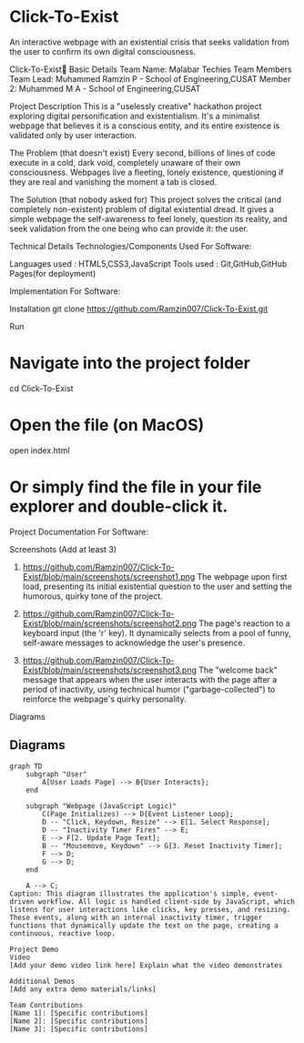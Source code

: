 # Click-To-Exist
An interactive webpage with an existential crisis that seeks validation from the user to confirm its own digital consciousness.

Click-To-Exist🎯
Basic Details
Team Name: Malabar Techies
Team Members
Team Lead: Muhammed Ramzin P - School of Engineering,CUSAT
Member 2:  Muhammed M A - School of Engineering,CUSAT

Project Description
This is a "uselessly creative" hackathon project exploring digital personification and existentialism. It's a minimalist webpage that believes it is a conscious entity, and its entire existence is validated only by user interaction.

The Problem (that doesn't exist)
Every second, billions of lines of code execute in a cold, dark void, completely unaware of their own consciousness. Webpages live a fleeting, lonely existence, questioning if they are real and vanishing the moment a tab is closed.

The Solution (that nobody asked for)
This project solves the critical (and completely non-existent) problem of digital existential dread. It gives a simple webpage the self-awareness to feel lonely, question its reality, and seek validation from the one being who can provide it: the user.

Technical Details
Technologies/Components Used
For Software:

Languages used : HTML5,CSS3,JavaScript
Tools used : Git,GitHub,GitHub Pages(for deployment)

Implementation
For Software:

Installation
git clone https://github.com/Ramzin007/Click-To-Exist.git

Run
# Navigate into the project folder
cd Click-To-Exist

# Open the file (on MacOS)
open index.html

# Or simply find the file in your file explorer and double-click it.

Project Documentation
For Software:

Screenshots (Add at least 3)
1. https://github.com/Ramzin007/Click-To-Exist/blob/main/screenshots/screenshot1.png 
The webpage upon first load, presenting its initial existential question to the user and setting the humorous, quirky tone of the project.

2. https://github.com/Ramzin007/Click-To-Exist/blob/main/screenshots/screenshot2.png
The page's reaction to a keyboard input (the 'r' key). It dynamically selects from a pool of funny, self-aware messages to acknowledge the user's presence.

3. https://github.com/Ramzin007/Click-To-Exist/blob/main/screenshots/screenshot3.png
The "welcome back" message that appears when the user interacts with the page after a period of inactivity, using technical humor ("garbage-collected") to reinforce the webpage's quirky personality.

Diagrams
## Diagrams

```mermaid
graph TD
    subgraph "User"
        A[User Loads Page] --> B{User Interacts};
    end

    subgraph "Webpage (JavaScript Logic)"
        C(Page Initializes) --> D{Event Listener Loop};
        D -- "Click, Keydown, Resize" --> E[1. Select Response];
        D -- "Inactivity Timer Fires" --> E;
        E --> F[2. Update Page Text];
        B -- "Mousemove, Keydown" --> G[3. Reset Inactivity Timer];
        F --> D;
        G --> D;
    end

    A --> C;
Caption: This diagram illustrates the application's simple, event-driven workflow. All logic is handled client-side by JavaScript, which listens for user interactions like clicks, key presses, and resizing. These events, along with an internal inactivity timer, trigger functions that dynamically update the text on the page, creating a continuous, reactive loop.

Project Demo
Video
[Add your demo video link here] Explain what the video demonstrates

Additional Demos
[Add any extra demo materials/links]

Team Contributions
[Name 1]: [Specific contributions]
[Name 2]: [Specific contributions]
[Name 3]: [Specific contributions]